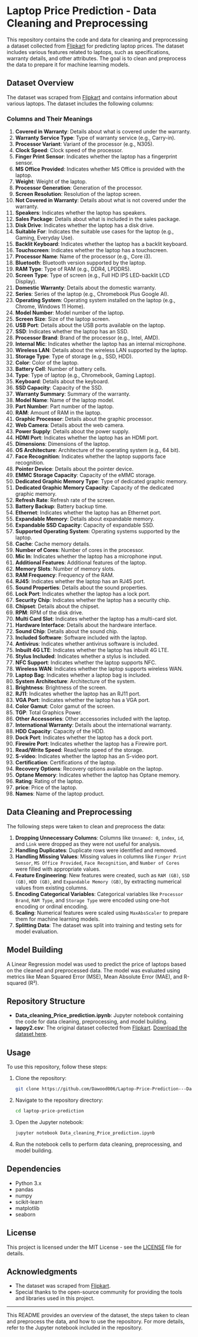 # Laptop Price Prediction - Data Cleaning and Preprocessing

This repository contains the code and data for cleaning and preprocessing a dataset collected from [Flipkart](https://www.flipkart.com) for predicting laptop prices. The dataset includes various features related to laptops, such as specifications, warranty details, and other attributes. The goal is to clean and preprocess the data to prepare it for machine learning models.

## Dataset Overview

The dataset was scraped from [Flipkart](https://www.flipkart.com) and contains information about various laptops. The dataset includes the following columns:

### Columns and Their Meanings

1. **Covered in Warranty**: Details about what is covered under the warranty.
2. **Warranty Service Type**: Type of warranty service (e.g., Carry-in).
3. **Processor Variant**: Variant of the processor (e.g., N305).
4. **Clock Speed**: Clock speed of the processor.
5. **Finger Print Sensor**: Indicates whether the laptop has a fingerprint sensor.
6. **MS Office Provided**: Indicates whether MS Office is provided with the laptop.
7. **Weight**: Weight of the laptop.
8. **Processor Generation**: Generation of the processor.
9. **Screen Resolution**: Resolution of the laptop screen.
10. **Not Covered in Warranty**: Details about what is not covered under the warranty.
11. **Speakers**: Indicates whether the laptop has speakers.
12. **Sales Package**: Details about what is included in the sales package.
13. **Disk Drive**: Indicates whether the laptop has a disk drive.
14. **Suitable For**: Indicates the suitable use cases for the laptop (e.g., Gaming, Everyday Use).
15. **Backlit Keyboard**: Indicates whether the laptop has a backlit keyboard.
16. **Touchscreen**: Indicates whether the laptop has a touchscreen.
17. **Processor Name**: Name of the processor (e.g., Core i3).
18. **Bluetooth**: Bluetooth version supported by the laptop.
19. **RAM Type**: Type of RAM (e.g., DDR4, LPDDR5).
20. **Screen Type**: Type of screen (e.g., Full HD IPS LED-backlit LCD Display).
21. **Domestic Warranty**: Details about the domestic warranty.
22. **Series**: Series of the laptop (e.g., Chromebook Plus Google AI).
23. **Operating System**: Operating system installed on the laptop (e.g., Chrome, Windows 11 Home).
24. **Model Number**: Model number of the laptop.
25. **Screen Size**: Size of the laptop screen.
26. **USB Port**: Details about the USB ports available on the laptop.
27. **SSD**: Indicates whether the laptop has an SSD.
28. **Processor Brand**: Brand of the processor (e.g., Intel, AMD).
29. **Internal Mic**: Indicates whether the laptop has an internal microphone.
30. **Wireless LAN**: Details about the wireless LAN supported by the laptop.
31. **Storage Type**: Type of storage (e.g., SSD, HDD).
32. **Color**: Color of the laptop.
33. **Battery Cell**: Number of battery cells.
34. **Type**: Type of laptop (e.g., Chromebook, Gaming Laptop).
35. **Keyboard**: Details about the keyboard.
36. **SSD Capacity**: Capacity of the SSD.
37. **Warranty Summary**: Summary of the warranty.
38. **Model Name**: Name of the laptop model.
39. **Part Number**: Part number of the laptop.
40. **RAM**: Amount of RAM in the laptop.
41. **Graphic Processor**: Details about the graphic processor.
42. **Web Camera**: Details about the web camera.
43. **Power Supply**: Details about the power supply.
44. **HDMI Port**: Indicates whether the laptop has an HDMI port.
45. **Dimensions**: Dimensions of the laptop.
46. **OS Architecture**: Architecture of the operating system (e.g., 64 bit).
47. **Face Recognition**: Indicates whether the laptop supports face recognition.
48. **Pointer Device**: Details about the pointer device.
49. **EMMC Storage Capacity**: Capacity of the eMMC storage.
50. **Dedicated Graphic Memory Type**: Type of dedicated graphic memory.
51. **Dedicated Graphic Memory Capacity**: Capacity of the dedicated graphic memory.
52. **Refresh Rate**: Refresh rate of the screen.
53. **Battery Backup**: Battery backup time.
54. **Ethernet**: Indicates whether the laptop has an Ethernet port.
55. **Expandable Memory**: Details about expandable memory.
56. **Expandable SSD Capacity**: Capacity of expandable SSD.
57. **Supported Operating System**: Operating systems supported by the laptop.
58. **Cache**: Cache memory details.
59. **Number of Cores**: Number of cores in the processor.
60. **Mic In**: Indicates whether the laptop has a microphone input.
61. **Additional Features**: Additional features of the laptop.
62. **Memory Slots**: Number of memory slots.
63. **RAM Frequency**: Frequency of the RAM.
64. **RJ45**: Indicates whether the laptop has an RJ45 port.
65. **Sound Properties**: Details about the sound properties.
66. **Lock Port**: Indicates whether the laptop has a lock port.
67. **Security Chip**: Indicates whether the laptop has a security chip.
68. **Chipset**: Details about the chipset.
69. **RPM**: RPM of the disk drive.
70. **Multi Card Slot**: Indicates whether the laptop has a multi-card slot.
71. **Hardware Interface**: Details about the hardware interface.
72. **Sound Chip**: Details about the sound chip.
73. **Included Software**: Software included with the laptop.
74. **Antivirus**: Indicates whether antivirus software is included.
75. **Inbuilt 4G LTE**: Indicates whether the laptop has inbuilt 4G LTE.
76. **Stylus Included**: Indicates whether a stylus is included.
77. **NFC Support**: Indicates whether the laptop supports NFC.
78. **Wireless WAN**: Indicates whether the laptop supports wireless WAN.
79. **Laptop Bag**: Indicates whether a laptop bag is included.
80. **System Architecture**: Architecture of the system.
81. **Brightness**: Brightness of the screen.
82. **RJ11**: Indicates whether the laptop has an RJ11 port.
83. **VGA Port**: Indicates whether the laptop has a VGA port.
84. **Color Gamut**: Color gamut of the screen.
85. **TGP**: Total Graphics Power.
86. **Other Accessories**: Other accessories included with the laptop.
87. **International Warranty**: Details about the international warranty.
88. **HDD Capacity**: Capacity of the HDD.
89. **Dock Port**: Indicates whether the laptop has a dock port.
90. **Firewire Port**: Indicates whether the laptop has a Firewire port.
91. **Read/Write Speed**: Read/write speed of the storage.
92. **S-video**: Indicates whether the laptop has an S-video port.
93. **Certification**: Certifications of the laptop.
94. **Recovery Options**: Recovery options available on the laptop.
95. **Optane Memory**: Indicates whether the laptop has Optane memory.
96. **Rating**: Rating of the laptop.
97. **price**: Price of the laptop.
98. **Names**: Name of the laptop product.

## Data Cleaning and Preprocessing

The following steps were taken to clean and preprocess the data:

1. **Dropping Unnecessary Columns**: Columns like `Unnamed: 0`, `index`, `id`, and `Link` were dropped as they were not useful for analysis.
2. **Handling Duplicates**: Duplicate rows were identified and removed.
3. **Handling Missing Values**: Missing values in columns like `Finger Print Sensor`, `MS Office Provided`, `Face Recognition`, and `Number of Cores` were filled with appropriate values.
4. **Feature Engineering**: New features were created, such as `RAM (GB)`, `SSD (GB)`, `HDD (GB)`, and `Expandable Memory (GB)`, by extracting numerical values from existing columns.
5. **Encoding Categorical Variables**: Categorical variables like `Processor Brand`, `RAM Type`, and `Storage Type` were encoded using one-hot encoding or ordinal encoding.
6. **Scaling**: Numerical features were scaled using `MaxAbsScaler` to prepare them for machine learning models.
7. **Splitting Data**: The dataset was split into training and testing sets for model evaluation.

## Model Building

A Linear Regression model was used to predict the price of laptops based on the cleaned and preprocessed data. The model was evaluated using metrics like Mean Squared Error (MSE), Mean Absolute Error (MAE), and R-squared (R²).

## Repository Structure

- **Data_cleaning_Price_prediction.ipynb**: Jupyter notebook containing the code for data cleaning, preprocessing, and model building.
- **lappy2.csv**: The original dataset collected from [Flipkart](https://www.flipkart.com). [Download the dataset here](lappy2.csv).

## Usage

To use this repository, follow these steps:

1. Clone the repository:
   ```bash
   git clone https://github.com/Dawood006/Laptop-Price-Prediction---Data-Cleaning-and-Preprocessing.git
   ```
2. Navigate to the repository directory:
   ```bash
   cd laptop-price-prediction
   ```
3. Open the Jupyter notebook:
   ```bash
   jupyter notebook Data_cleaning_Price_prediction.ipynb
   ```
4. Run the notebook cells to perform data cleaning, preprocessing, and model building.

## Dependencies

- Python 3.x
- pandas
- numpy
- scikit-learn
- matplotlib
- seaborn

## License

This project is licensed under the MIT License - see the [LICENSE](LICENSE) file for details.

## Acknowledgments

- The dataset was scraped from [Flipkart](https://www.flipkart.com/).
- Special thanks to the open-source community for providing the tools and libraries used in this project.

---

This README provides an overview of the dataset, the steps taken to clean and preprocess the data, and how to use the repository. For more details, refer to the Jupyter notebook included in the repository.
